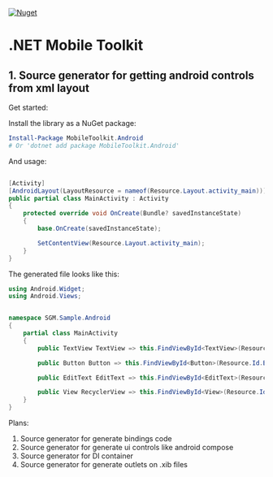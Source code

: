 [![Nuget](https://img.shields.io/nuget/v/MobileToolkit.Android?label=MobileToolkit.Android)](https://www.nuget.org/packages/MobileToolkit.Android)

# .NET Mobile Toolkit

## 1. Source generator for getting android controls from xml layout

Get started:

Install the library as a NuGet package:

```powershell
Install-Package MobileToolkit.Android
# Or 'dotnet add package MobileToolkit.Android'

```
And usage:
``` csharp

[Activity]
[AndroidLayout(LayoutResource = nameof(Resource.Layout.activity_main))]
public partial class MainActivity : Activity
{
    protected override void OnCreate(Bundle? savedInstanceState)
    {
        base.OnCreate(savedInstanceState);

        SetContentView(Resource.Layout.activity_main);
    }
}

```
The generated file looks like this:
``` csharp
using Android.Widget;
using Android.Views;


namespace SGM.Sample.Android
{
    partial class MainActivity
    {
        public TextView TextView => this.FindViewById<TextView>(Resource.Id.TextView);

        public Button Button => this.FindViewById<Button>(Resource.Id.Button);

        public EditText EditText => this.FindViewById<EditText>(Resource.Id.EditText);

        public View RecyclerView => this.FindViewById<View>(Resource.Id.RecyclerView);
    }
}
```



Plans:
1) Source generator for generate bindings code
2) Source generator for generate ui controls like android compose
3) Source generator for DI container
4) Source generator for generate outlets on .xib files

